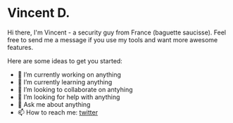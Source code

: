 # Vincent D.

Hi there, I'm Vincent - a security guy from France (baguette saucisse). Feel free to send me a message if you use my tools and want more awesome features.

Here are some ideas to get you started:

- 🔭 I’m currently working on anything
- 🌱 I’m currently learning anything
- 👯 I’m looking to collaborate on antyhing
- 🤔 I’m looking for help with anything
- 💬 Ask me about anything
- 📫 How to reach me: [twitter](https://twitter.com/vincd8)
